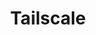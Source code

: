 ---
description: Tailscale is a programmable networking software that is private and secure
  by default - get it free on up to 100 devices!
episode: 601
link: http://tailscale.com/linuxunplugged
shortname: tailscale.com-lup
title: Tailscale
---